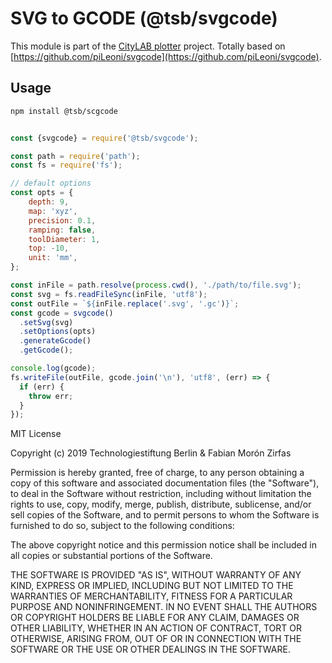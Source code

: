 # SVG to GCODE (@tsb/svgcode)

This module is part of the [CityLAB plotter](https://github.com/technologiestiftung/citylab-plotter) project. Totally based on [https://github.com/piLeoni/svgcode](https://github.com/piLeoni/svgcode).

## Usage

```bash
npm install @tsb/scgcode
```

```js

const {svgcode} = require('@tsb/svgcode');

const path = require('path');
const fs = require('fs');

// default options
const opts = {
    depth: 9,
    map: 'xyz',
    precision: 0.1,
    ramping: false,
    toolDiameter: 1,
    top: -10,
    unit: 'mm',
};

const inFile = path.resolve(process.cwd(), './path/to/file.svg');
const svg = fs.readFileSync(inFile, 'utf8');
const outFile = `${inFile.replace('.svg', '.gc')}`;
const gcode = svgcode()
  .setSvg(svg)
  .setOptions(opts)
  .generateGcode()
  .getGcode();

console.log(gcode);
fs.writeFile(outFile, gcode.join('\n'), 'utf8', (err) => {
  if (err) {
    throw err;
  }
});

```

MIT License

Copyright (c) 2019 Technologiestiftung Berlin & Fabian Morón Zirfas

Permission is hereby granted, free of charge, to any person obtaining a copy
of this software and associated documentation files (the "Software"), to deal
in the Software without restriction, including without limitation the rights
to use, copy, modify, merge, publish, distribute, sublicense, and/or sell
copies of the Software, and to permit persons to whom the Software is
furnished to do so, subject to the following conditions:

The above copyright notice and this permission notice shall be included in all
copies or substantial portions of the Software.

THE SOFTWARE IS PROVIDED "AS IS", WITHOUT WARRANTY OF ANY KIND, EXPRESS OR
IMPLIED, INCLUDING BUT NOT LIMITED TO THE WARRANTIES OF MERCHANTABILITY,
FITNESS FOR A PARTICULAR PURPOSE AND NONINFRINGEMENT. IN NO EVENT SHALL THE
AUTHORS OR COPYRIGHT HOLDERS BE LIABLE FOR ANY CLAIM, DAMAGES OR OTHER
LIABILITY, WHETHER IN AN ACTION OF CONTRACT, TORT OR OTHERWISE, ARISING FROM,
OUT OF OR IN CONNECTION WITH THE SOFTWARE OR THE USE OR OTHER DEALINGS IN THE
SOFTWARE.
